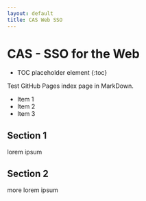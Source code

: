 ```yaml
---
layout: default
title: CAS Web SSO
---
```

# CAS - SSO for the Web

* TOC placeholder element
{:toc}

Test GitHub Pages index page in MarkDown.

* Item 1
* Item 2
* Item 3

## Section 1
lorem ipsum

## Section 2
more lorem ipsum
